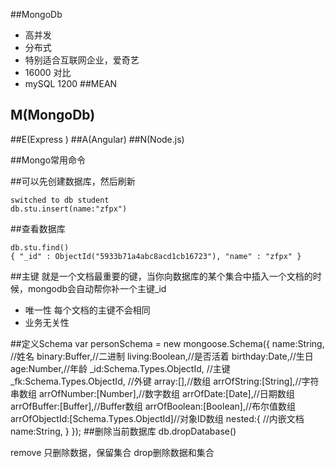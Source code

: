 ##MongoDb
- 高并发
- 分布式
- 特别适合互联网企业，爱奇艺
- 16000 对比 
- mySQL 1200
##MEAN
## M(MongoDb) 
##E(Express ) 
##A(Angular) 
##N(Node.js) 

##Mongo常用命令

##可以先创建数据库，然后刷新
```
switched to db student
db.stu.insert(name:"zfpx")
```
##查看数据库
```
db.stu.find()
{ "_id" : ObjectId("5933b71a4abc8acd1cb16723"), "name" : "zfpx" }
```
##主键
就是一个文档最重要的键，当你向数据库的某个集合中插入一个文档的时候，mongodb会自动帮你补一个主键_id
- 唯一性 每个文档的主键不会相同
- 业务无关性

##定义Schema
    var personSchema = new mongoose.Schema({
      name:String, //姓名
      binary:Buffer,//二进制
      living:Boolean,//是否活着
      birthday:Date,//生日
      age:Number,//年龄
      _id:Schema.Types.ObjectId,  //主键
      _fk:Schema.Types.ObjectId,  //外键
      array:[],//数组
      arrOfString:[String],//字符串数组
      arrOfNumber:[Number],//数字数组
      arrOfDate:[Date],//日期数组
      arrOfBuffer:[Buffer],//Buffer数组
      arrOfBoolean:[Boolean],//布尔值数组
      arrOfObjectId:[Schema.Types.ObjectId]//对象ID数组
      nested:{ //内嵌文档
        name:String,
      }
    });
##删除当前数据库
db.dropDatabase()

remove 只删除数据，保留集合  drop删除数据和集合
